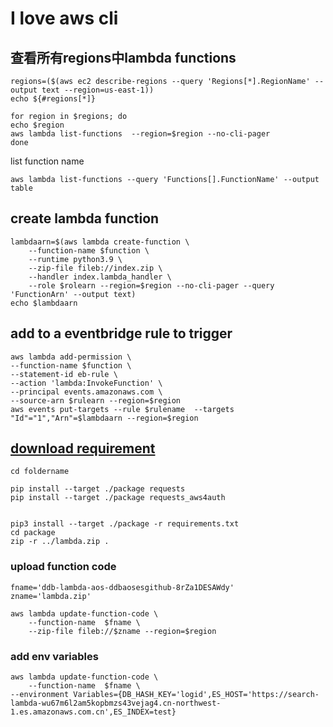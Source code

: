 # I love aws cli

## 查看所有regions中lambda functions
```
regions=($(aws ec2 describe-regions --query 'Regions[*].RegionName' --output text --region=us-east-1))
echo ${#regions[*]}
```

```
for region in $regions; do
echo $region
aws lambda list-functions  --region=$region --no-cli-pager
done
```
list function name
```
aws lambda list-functions --query 'Functions[].FunctionName' --output table
```
## create lambda function
```
lambdaarn=$(aws lambda create-function \
    --function-name $function \
    --runtime python3.9 \
    --zip-file fileb://index.zip \
    --handler index.lambda_handler \
    --role $rolearn --region=$region --no-cli-pager --query 'FunctionArn' --output text)
echo $lambdaarn
```
## add to a eventbridge rule to trigger
```
aws lambda add-permission \
--function-name $function \
--statement-id eb-rule \
--action 'lambda:InvokeFunction' \
--principal events.amazonaws.com \
--source-arn $rulearn --region=$region
aws events put-targets --rule $rulename  --targets "Id"="1","Arn"=$lambdaarn --region=$region
```
## [download requirement](https://docs.aws.amazon.com/opensearch-service/latest/developerguide/integrations.html#integrations-s3-lambda-deployment-package)
```
cd foldername

pip install --target ./package requests
pip install --target ./package requests_aws4auth
```

```

pip3 install --target ./package -r requirements.txt
cd package
zip -r ../lambda.zip .
```
### upload function code
```
fname='ddb-lambda-aos-ddbaosesgithub-8rZa1DESAWdy'
zname='lambda.zip'
```
```
aws lambda update-function-code \
    --function-name  $fname \
    --zip-file fileb://$zname --region=$region

```
### add env variables
```
aws lambda update-function-code \
    --function-name  $fname \
--environment Variables={DB_HASH_KEY='logid',ES_HOST='https://search-lambda-wu67m6l2am5kopbmzs43vejag4.cn-northwest-1.es.amazonaws.com.cn',ES_INDEX=test}
   

```

